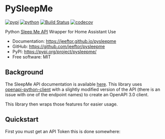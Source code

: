# PySleepMe


[![pypi](https://img.shields.io/pypi/v/pysleepme.svg)](https://pypi.org/project/pysleepme/)
[![python](https://img.shields.io/pypi/pyversions/pysleepme.svg)](https://pypi.org/project/pysleepme/)
[![Build Status](https://github.com/jeeftor/pysleepme/actions/workflows/dev.yml/badge.svg)](https://github.com/jeeftor/pysleepme/actions/workflows/dev.yml)
[![codecov](https://codecov.io/gh/jeeftor/pysleepme/branch/main/graphs/badge.svg)](https://codecov.io/github/jeeftor/pysleepme)



Python [Sleep Me API](https://docs.developer.sleep.me/api/) Wrapper for Home Assistant Use


* Documentation: <https://jeeftor.github.io/pysleepme>
* GitHub: <https://github.com/jeeftor/pysleepme>
* PyPI: <https://pypi.org/project/pysleepme/>
* Free software: MIT

## Background

The SleepMe API documentation is available [here](https://docs.developer.sleep.me/api/). This library uses [openapi-python-client](https://www.google.com/search?client=safari&rls=en&q=openapi-python-client&ie=UTF-8&oe=UTF-8) with a slightly modified version of the API (there is an issue with one of the endpoint names) to create an OpenAPI 3.0 client.

This library then wraps those features for easier usage.
## Quickstart

First you must get an API Token this is done somewhere:
